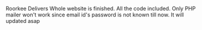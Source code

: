 Roorkee Delivers
Whole website is finished. All the code included.
Only PHP mailer won't work since email id's password is not known till now. It will updated asap
